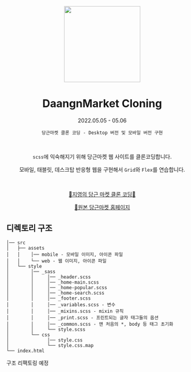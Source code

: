 <div align='center'>

  <p align="center"><img src="https://user-images.githubusercontent.com/72294509/167153704-48cc0a03-727a-4ce8-a364-b930aa6728d1.svg" align="center" width="200px"></p>
  <h1>DaangnMarket Cloning</h2>
  <p>2022.05.05 - 05.06</p>

  ```
  당근마켓 클론 코딩 - Desktop 버전 및 모바일 버전 구현
  ```

  <br>
  
  `scss`에 익숙해지기 위해 당근마켓 웹 사이트를 클론코딩합니다.
  
  모바일, 태블릿, 데스크탑 반응형 웹을 구현해서 `Grid`와 `Flex`를 연습합니다.

  <br>
  
  [🥕지영의 당근 마켓 클론 코딩🥕](https://daangn-css-cloning-qce9i82x1-jungjjeong.vercel.app/)
  
  [🥕원본 당근마켓 홈페이지](https://www.daangn.com/)
  
</div>

## 디렉토리 구조

```
│── src
│   ├── assets
│   │    │── mobile - 모바일 이미지, 아이콘 파일
│   │    └── web - 웹 이미지, 아이콘 파일
│   └── style
│        │── _sass
│        │     │── _header.scss 
│        │     │── _home-main.scss
│        │     │── _home-popular.scss
│        │     │── _home-search.scss
│        │     │── _footer.scss 
│        │     │── _variables.scss - 변수
│        │     │── _mixins.scss - mixin 규칙
│        │     │── _print.scss - 프린트되는 글자 태그들의 옵션
│        │     │── _common.scss - 맨 처음의 *, body 등 태그 초기화
│        │     └── style.scss
│        └── css
│              │── style.css
│              └── style.css.map
└── index.html
```

구조 리팩토링 예정

